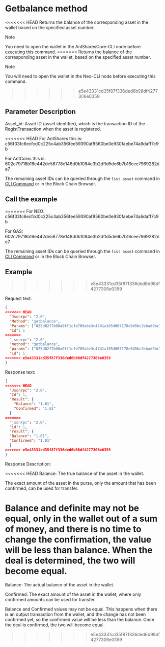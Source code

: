 # Getbalance method

<<<<<<< HEAD
Returns the balance of the corresponding asset in the wallet based on the specified asset number.

> [!Note]
> You need to open the wallet in the AntSharesCore-CLI node before executing this command.
=======
Returns the balance of the corresponding asset in the wallet, based on the specified asset number.

> [!Note]
> You will need to open the wallet in the Neo-CLI node before executing this command.
>>>>>>> e5e43331cd35f87f336ded6b98df4277306e0359

## Parameter Description

Asset_id: Asset ID (asset identifier), which is the transaction ID of the RegistTransaction when the asset is registered.

<<<<<<< HEAD
For AntShares this is: c56f33fc6ecfcd0c225c4ab356fee59390af8560be0e930faebe74a6daff7c9b

For AntCoins this is: 602c79718b16e442de58778e148d0b1084e3b2dffd5de6b7b16cee7969282de7

The remaining asset IDs can be queried through the `list asset` command in [CLI Command](../cli.md) or in the Block Chain Browser.

## Call the example
=======
For NEO: c56f33fc6ecfcd0c225c4ab356fee59390af8560be0e930faebe74a6daff7c9b

For GAS: 602c79718b16e442de58778e148d0b1084e3b2dffd5de6b7b16cee7969282de7

The remaining asset IDs can be queried through the `list asset` command in [CLI Command](../cli.md) or in the Block Chain Browser.

## Example 
>>>>>>> e5e43331cd35f87f336ded6b98df4277306e0359

Request text:

```json
{
<<<<<<< HEAD
  "Jsonrpc": "2.0",
  "Method": "getbalance",
  "Params": ["025d82f7b00a9ff1cfe709abe3c4741a105d067178e645bc3ebad9bc79af47d4"],
  "Id": 1
=======
  "jsonrpc": "2.0",
  "method": "getbalance",
  "params": ["025d82f7b00a9ff1cfe709abe3c4741a105d067178e645bc3ebad9bc79af47d4"],
  "id": 1
>>>>>>> e5e43331cd35f87f336ded6b98df4277306e0359
}
```

Response text:

```json
{
<<<<<<< HEAD
  "Jsonrpc": "2.0",
  "Id": 1,
  "Result": {
    "Balance": "1.01",
    "Confirmed": "1.01"
  }
=======
  "jsonrpc": "2.0",
  "id": 1,
  "result": {
  "Balance": "1.01",
  "Confirmed": "1.01"
  }
>>>>>>> e5e43331cd35f87f336ded6b98df4277306e0359
}
```

Response Description:

<<<<<<< HEAD
Balance: The true balance of the asset in the wallet.

The exact amount of the asset in the purse, only the amount that has been confirmed, can be used for transfer.

Balance and definite may not be equal, only in the wallet out of a sum of money, and there is no time to change the confirmation, the value will be less than balance. When the deal is determined, the two will become equal.
=======
Balance: The actual balance of the asset in the wallet.

Confirmed: The exact amount of the asset in the wallet, where only confirmed amounts can be used for transfer.

Balance and Confirmed values may not be equal. This happens when there is an output transaction from the wallet, and the change has not been confirmed yet, so the confirmed value will be less than the balance. Once the deal is confirmed, the two will become equal.
>>>>>>> e5e43331cd35f87f336ded6b98df4277306e0359
